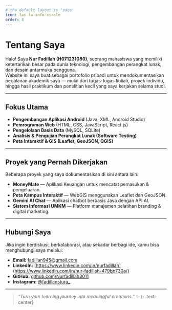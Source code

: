 ```yaml
---
# the default layout is 'page'
icon: fas fa-info-circle
order: 4
---
```


# Tentang Saya

Halo! 
Saya **Nur Fadillah (H071231080)**, seorang mahasiswa yang memiliki ketertarikan besar pada dunia teknologi, pengembangan perangkat lunak, dan desain antarmuka pengguna.  
Website ini saya buat sebagai portofolio pribadi untuk mendokumentasikan perjalanan akademik saya — mulai dari tugas-tugas kuliah, proyek individu, hingga hasil praktikum dan penelitian kecil yang saya kerjakan selama studi.

---

##  Fokus Utama
- **Pengembangan Aplikasi Android** (Java, XML, Android Studio)  
- **Pemrograman Web** (HTML, CSS, JavaScript, React.js)  
- **Pengelolaan Basis Data** (MySQL, SQLite)  
- **Analisis & Pengujian Perangkat Lunak (Software Testing)**  
- **Peta Interaktif & GIS (Leaflet, GeoJSON, QGIS)**  

---

##  Proyek yang Pernah Dikerjakan
Beberapa proyek yang saya dokumentasikan di sini antara lain:
-  **MoneyMate** — Aplikasi Keuangan untuk mencatat pemasukan & pengeluaran.  
-  **Peta Kampus Interaktif** — WebGIS menggunakan Leaflet dan GeoJSON.  
-  **Gemini AI Chat** — Aplikasi chatbot berbasis Java dengan API AI.  
-  **Sistem Informasi UMKM** — Platform manajemen pelatihan branding & digital marketing.  

---

##  Hubungi Saya
Jika ingin berdiskusi, berkolaborasi, atau sekadar berbagi ide, kamu bisa menghubungi saya melalui:
-  **Email:** [fadillan945@gmail.com](mailto:fadillan945@gmail.com)  
-  **LinkedIn:** [https://www.linkedin.com/in/nurfadillah](https://www.linkedin.com/in/nur-fadillah-479bb730a/)  
-  **GitHub:** [github.com/Nurfadillah3011](https://github.com/Nurfadillah3011)
- **Instagram:** [@fadillanstura_](https://www.instagram.com/fadillanstura_/)

---

> _“Turn your learning journey into meaningful creations.”_ ✨
{: .text-center}
